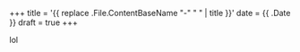 +++
title = '{{ replace .File.ContentBaseName "-" " " | title }}'
date = {{ .Date }}
draft = true
+++


lol